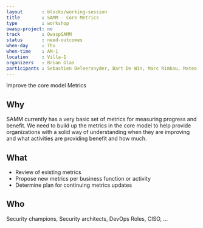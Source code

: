 ```yaml
---
layout       : blocks/working-session
title        : SAMM - Core Metrics
type         : workshop
owasp-project: no
track        : OwaspSAMM
status       : need-outcomes
when-day     : Thu
when-time    : AM-1
location     : Villa-1
organizers   : Brian Glas
participants : Sebastien Deleersnyder, Bart De Win, Marc Rimbau, Mateo Martinez, Yan Kravchenko, Timo Pagel, Viktor Lindstrom
---
```


Improve the core model Metrics

## Why

SAMM currently has a very basic set of metrics for measuring progress and benefit. We need to build up the metrics in the core model to help provide organizations with a solid way of understanding when they are improving and what activities are providing benefit and how much.

## What

- Review of existing metrics
- Propose new metrics per business function or activity
- Determine plan for continuing metrics updates


## Who

Security champions, Security architects, DevOps Roles, CISO, ...
